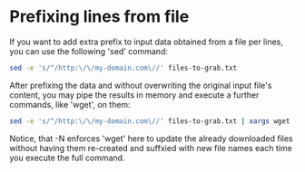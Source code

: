 # Prefixing lines from file

If you want to add extra prefix to input data obtained from a file per lines, you can use the following 'sed' command:
```bash
sed -e 's/^/http:\/\/my-domain.com\//' files-to-grab.txt
```

After prefixing the data and without overwriting the original input file's content, you may pipe the results in memory and execute a further commands, like 'wget', on them:

```bash
sed -e 's/^/http:\/\/my-domain.com\//' files-to-grab.txt | xargs wget -N --directory-prefix=/SAVED_LINKS
```

Notice, that -N enforces 'wget' here to update the already downloaded files without having them re-created and suffxied with new file names each time you execute the full command.



